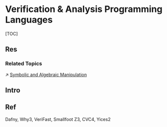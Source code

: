 # Verification & Analysis Programming Languages

[TOC]



## Res
### Related Topics
↗ [Symbolic and Algebraic Manipulation](../../../../🧠%20Computing%20Methodologies/Symbolic%20and%20Algebraic%20Manipulation/Symbolic%20and%20Algebraic%20Manipulation.md)



## Intro



## Ref
Dafny, Why3, VeriFast, Smallfoot
Z3, CVC4, Yices2


